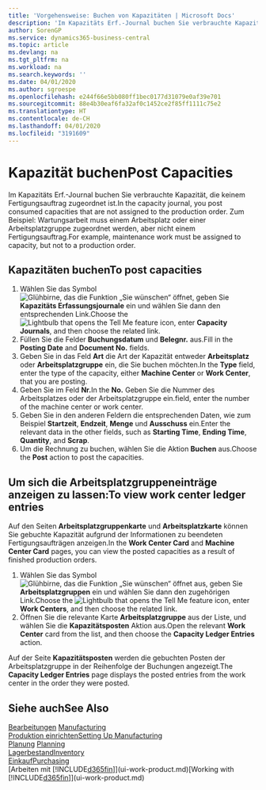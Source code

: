 ```yaml
---
title: 'Vorgehensweise: Buchen von Kapazitäten | Microsoft Docs'
description: 'Im Kapazitäts Erf.-Journal buchen Sie verbrauchte Kapazität, die keinem Fertigungsauftrag zugeordnet ist. Zum Beispiel: Wartungsarbeit muss einem Arbeitsplatz oder einer Arbeitsplatzgruppe zugeordnet werden, aber nicht einem Fertigungsauftrag.'
author: SorenGP
ms.service: dynamics365-business-central
ms.topic: article
ms.devlang: na
ms.tgt_pltfrm: na
ms.workload: na
ms.search.keywords: ''
ms.date: 04/01/2020
ms.author: sgroespe
ms.openlocfilehash: e244f66e5bb080ff1bec0177d31079e0af39e701
ms.sourcegitcommit: 88e4b30eaf6fa32af0c1452ce2f85ff1111c75e2
ms.translationtype: HT
ms.contentlocale: de-CH
ms.lasthandoff: 04/01/2020
ms.locfileid: "3191609"
---
```

# <a name="post-capacities"></a><span data-ttu-id="e4a31-104">Kapazität buchen</span><span class="sxs-lookup"><span data-stu-id="e4a31-104">Post Capacities</span></span>
<span data-ttu-id="e4a31-105">Im Kapazitäts Erf.-Journal buchen Sie verbrauchte Kapazität, die keinem Fertigungsauftrag zugeordnet ist.</span><span class="sxs-lookup"><span data-stu-id="e4a31-105">In the capacity journal, you post consumed capacities that are not assigned to the production order.</span></span> <span data-ttu-id="e4a31-106">Zum Beispiel: Wartungsarbeit muss einem Arbeitsplatz oder einer Arbeitsplatzgruppe zugeordnet werden, aber nicht einem Fertigungsauftrag.</span><span class="sxs-lookup"><span data-stu-id="e4a31-106">For example, maintenance work must be assigned to capacity, but not to a production order.</span></span>  

## <a name="to-post-capacities"></a><span data-ttu-id="e4a31-107">Kapazitäten buchen</span><span class="sxs-lookup"><span data-stu-id="e4a31-107">To post capacities</span></span>  
1.  <span data-ttu-id="e4a31-108">Wählen Sie das Symbol ![Glühbirne, das die Funktion „Sie wünschen“ öffnet](media/ui-search/search_small.png "Tell Me-Funktion"), geben Sie **Kapazitäts Erfassungsjournale** ein und wählen Sie dann den entsprechenden Link.</span><span class="sxs-lookup"><span data-stu-id="e4a31-108">Choose the ![Lightbulb that opens the Tell Me feature](media/ui-search/search_small.png "Tell me what you want to do") icon, enter **Capacity Journals**, and then choose the related link.</span></span>  
2.  <span data-ttu-id="e4a31-109">Füllen Sie die Felder **Buchungsdatum** und **Belegnr.** aus.</span><span class="sxs-lookup"><span data-stu-id="e4a31-109">Fill in the **Posting Date** and **Document No.** fields.</span></span>  
3.  <span data-ttu-id="e4a31-110">Geben Sie in das Feld **Art** die Art der Kapazität entweder **Arbeitsplatz** oder **Arbeitsplatzgruppe** ein, die Sie buchen möchten.</span><span class="sxs-lookup"><span data-stu-id="e4a31-110">In the **Type** field, enter the type of the capacity, either **Machine Center** or **Work Center**, that you are posting.</span></span>  
4.  <span data-ttu-id="e4a31-111">Geben Sie im Feld **Nr.**</span><span class="sxs-lookup"><span data-stu-id="e4a31-111">In the **No.**</span></span> <span data-ttu-id="e4a31-112">Geben Sie die Nummer des Arbeitsplatzes oder der Arbeitsplatzgruppe ein.</span><span class="sxs-lookup"><span data-stu-id="e4a31-112">field, enter the number of the machine center or work center.</span></span>  
5.  <span data-ttu-id="e4a31-113">Geben Sie in den anderen Feldern die entsprechenden Daten, wie zum Beispiel **Startzeit**, **Endzeit**, **Menge** und **Ausschuss** ein.</span><span class="sxs-lookup"><span data-stu-id="e4a31-113">Enter the relevant data in the other fields, such as **Starting Time**, **Ending Time**, **Quantity**, and **Scrap**.</span></span>  
6.  <span data-ttu-id="e4a31-114">Um die Rechnung zu buchen, wählen Sie die Aktion **Buchen** aus.</span><span class="sxs-lookup"><span data-stu-id="e4a31-114">Choose the **Post** action to post the capacities.</span></span>  

## <a name="to-view-work-center-ledger-entries"></a><span data-ttu-id="e4a31-115">Um sich die Arbeitsplatzgruppeneinträge anzeigen zu lassen:</span><span class="sxs-lookup"><span data-stu-id="e4a31-115">To view work center ledger entries</span></span>  
<span data-ttu-id="e4a31-116">Auf den Seiten **Arbeitsplatzgruppenkarte** und **Arbeitsplatzkarte** können Sie gebuchte Kapazität aufgrund der Informationen zu beendeten Fertigungsaufträgen anzeigen.</span><span class="sxs-lookup"><span data-stu-id="e4a31-116">In the **Work Center Card** and **Machine Center Card** pages, you can view the posted capacities as a result of finished production orders.</span></span>    
1.  <span data-ttu-id="e4a31-117">Wählen Sie das Symbol ![Glühbirne, das die Funktion „Sie wünschen“ öffnet](media/ui-search/search_small.png "Tell Me-Funktion") aus, geben Sie **Arbeitsplatzgruppen** ein und wählen Sie dann den zugehörigen Link.</span><span class="sxs-lookup"><span data-stu-id="e4a31-117">Choose the ![Lightbulb that opens the Tell Me feature](media/ui-search/search_small.png "Tell me what you want to do") icon, enter **Work Centers**, and then choose the related link.</span></span>  
2.  <span data-ttu-id="e4a31-118">Öffnen Sie die relevante Karte **Arbeitsplatzgruppe** aus der Liste, und wählen Sie die **Kapazitätsposten** Aktion aus.</span><span class="sxs-lookup"><span data-stu-id="e4a31-118">Open the relevant **Work Center** card from the list, and then choose the **Capacity Ledger Entries** action.</span></span>  

<span data-ttu-id="e4a31-119">Auf der Seite **Kapazitätsposten** werden die gebuchten Posten der Arbeitsplatzgruppe in der Reihenfolge der Buchungen angezeigt.</span><span class="sxs-lookup"><span data-stu-id="e4a31-119">The **Capacity Ledger Entries** page displays the posted entries from the work center in the order they were posted.</span></span>   

## <a name="see-also"></a><span data-ttu-id="e4a31-120">Siehe auch</span><span class="sxs-lookup"><span data-stu-id="e4a31-120">See Also</span></span>  
<span data-ttu-id="e4a31-121">[Bearbeitungen](production-manage-manufacturing.md)  </span><span class="sxs-lookup"><span data-stu-id="e4a31-121">[Manufacturing](production-manage-manufacturing.md)  </span></span>  
[<span data-ttu-id="e4a31-122">Produktion einrichten</span><span class="sxs-lookup"><span data-stu-id="e4a31-122">Setting Up Manufacturing</span></span>](production-configure-production-processes.md)  
<span data-ttu-id="e4a31-123">[Planung](production-planning.md)    </span><span class="sxs-lookup"><span data-stu-id="e4a31-123">[Planning](production-planning.md)    </span></span>  
[<span data-ttu-id="e4a31-124">Lagerbestand</span><span class="sxs-lookup"><span data-stu-id="e4a31-124">Inventory</span></span>](inventory-manage-inventory.md)  
[<span data-ttu-id="e4a31-125">Einkauf</span><span class="sxs-lookup"><span data-stu-id="e4a31-125">Purchasing</span></span>](purchasing-manage-purchasing.md)  
<span data-ttu-id="e4a31-126">[Arbeiten mit [!INCLUDE[d365fin](includes/d365fin_md.md)]](ui-work-product.md)</span><span class="sxs-lookup"><span data-stu-id="e4a31-126">[Working with [!INCLUDE[d365fin](includes/d365fin_md.md)]](ui-work-product.md)</span></span>
